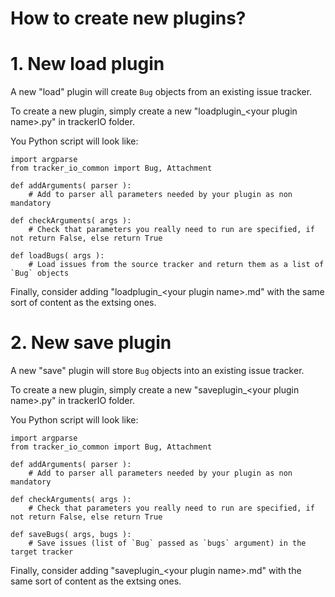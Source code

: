 How to create new plugins?
==========================

# 1. New load plugin

A new "load" plugin will create `Bug` objects from an existing issue tracker.

To create a new plugin, simply create a new "loadplugin_\<your plugin name\>.py" in trackerIO folder.

You Python script will look like:

```
import argparse
from tracker_io_common import Bug, Attachment

def addArguments( parser ):
    # Add to parser all parameters needed by your plugin as non mandatory

def checkArguments( args ):
    # Check that parameters you really need to run are specified, if not return False, else return True

def loadBugs( args ):
    # Load issues from the source tracker and return them as a list of `Bug` objects 
```

Finally, consider adding "loadplugin_\<your plugin name\>.md" with the same sort of content as the extsing ones.

# 2. New save plugin

A new "save" plugin will store `Bug` objects into an existing issue tracker.

To create a new plugin, simply create a new "saveplugin_\<your plugin name\>.py" in trackerIO folder.

You Python script will look like:

```
import argparse
from tracker_io_common import Bug, Attachment

def addArguments( parser ):
    # Add to parser all parameters needed by your plugin as non mandatory

def checkArguments( args ):
    # Check that parameters you really need to run are specified, if not return False, else return True

def saveBugs( args, bugs ):
    # Save issues (list of `Bug` passed as `bugs` argument) in the target tracker 
```

Finally, consider adding "saveplugin_\<your plugin name\>.md" with the same sort of content as the extsing ones.